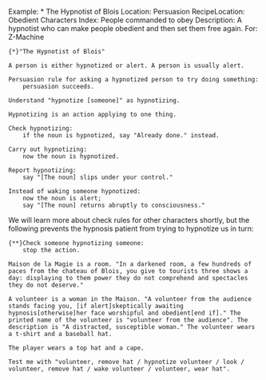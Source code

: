 Example: * The Hypnotist of Blois
Location: Persuasion
RecipeLocation: Obedient Characters
Index: People commanded to obey
Description: A hypnotist who can make people obedient and then set them free again.
For: Z-Machine

  

``` inform7
{*}"The Hypnotist of Blois"

A person is either hypnotized or alert. A person is usually alert.

Persuasion rule for asking a hypnotized person to try doing something:
	persuasion succeeds.

Understand "hypnotize [someone]" as hypnotizing.

Hypnotizing is an action applying to one thing.

Check hypnotizing:
	if the noun is hypnotized, say "Already done." instead.

Carry out hypnotizing:
	now the noun is hypnotized.

Report hypnotizing:
	say "[The noun] slips under your control."

Instead of waking someone hypnotized:
	now the noun is alert;
	say "[The noun] returns abruptly to consciousness."
```

  
We will learn more about check rules for other characters shortly, but the following prevents the hypnosis patient from trying to hypnotize us in turn:

  

``` inform7
{**}Check someone hypnotizing someone:
	stop the action.

Maison de la Magie is a room. "In a darkened room, a few hundreds of paces from the chateau of Blois, you give to tourists three shows a day: displaying to them power they do not comprehend and spectacles they do not deserve."

A volunteer is a woman in the Maison. "A volunteer from the audience stands facing you, [if alert]skeptically awaiting hypnosis[otherwise]her face worshipful and obedient[end if]." The printed name of the volunteer is "volunteer from the audience". The description is "A distracted, susceptible woman." The volunteer wears a t-shirt and a baseball hat.

The player wears a top hat and a cape.

Test me with "volunteer, remove hat / hypnotize volunteer / look / volunteer, remove hat / wake volunteer / volunteer, wear hat".
```


